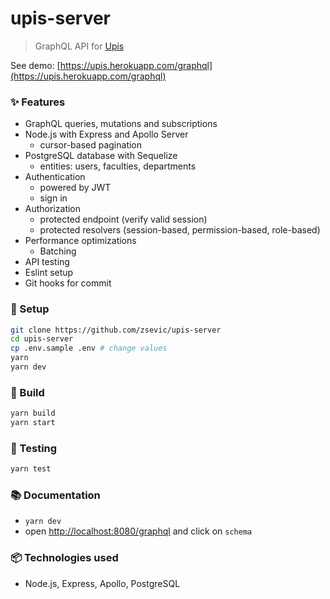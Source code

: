# upis-server

> GraphQL API for [Upis](https://github.com/zsevic/upis)

See demo: [https://upis.herokuapp.com/graphql](https://upis.herokuapp.com/graphql)

### :sparkles: Features

- GraphQL queries, mutations and subscriptions
- Node.js with Express and Apollo Server
  - cursor-based pagination
- PostgreSQL database with Sequelize
  - entities: users, faculties, departments
- Authentication
  - powered by JWT
  - sign in
- Authorization
  - protected endpoint (verify valid session)
  - protected resolvers (session-based, permission-based, role-based)
- Performance optimizations
  - Batching
- API testing
- Eslint setup
- Git hooks for commit

### :wrench: Setup

```bash
git clone https://github.com/zsevic/upis-server
cd upis-server
cp .env.sample .env # change values
yarn
yarn dev
```

### :construction_worker: Build

```bash
yarn build
yarn start
```

### :rotating_light: Testing

```bash
yarn test
```

### :books: Documentation

- `yarn dev`
- open [http://localhost:8080/graphql](http://localhost:8080/graphql) and click on `schema`

### :package: Technologies used

- Node.js, Express, Apollo, PostgreSQL
